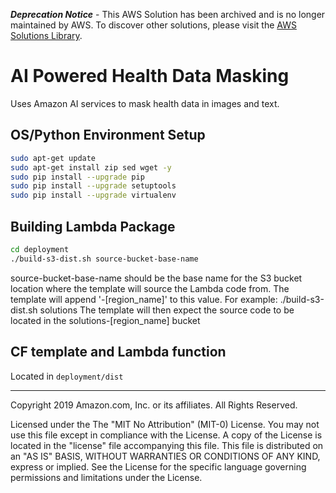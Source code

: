 ***Deprecation Notice*** - This AWS Solution has been archived and is no longer maintained by AWS. To discover other solutions, please visit the [AWS Solutions Library](https://aws.amazon.com/solutions).


# AI Powered Health Data Masking
Uses Amazon AI services to mask health data in images and text.

## OS/Python Environment Setup
```bash
sudo apt-get update
sudo apt-get install zip sed wget -y
sudo pip install --upgrade pip
sudo pip install --upgrade setuptools
sudo pip install --upgrade virtualenv
```

## Building Lambda Package
```bash
cd deployment
./build-s3-dist.sh source-bucket-base-name
```
source-bucket-base-name should be the base name for the S3 bucket location where the template will source the Lambda code from.
The template will append '-[region_name]' to this value.
For example: ./build-s3-dist.sh solutions
The template will then expect the source code to be located in the solutions-[region_name] bucket

## CF template and Lambda function
Located in `deployment/dist`


***

Copyright 2019 Amazon.com, Inc. or its affiliates. All Rights Reserved.

Licensed under the The "MIT No Attribution" (MIT-0) License. You may not use this file except in compliance with the License. A copy of the License is located in the "license" file accompanying this file. This file is distributed on an "AS IS" BASIS, WITHOUT WARRANTIES OR CONDITIONS OF ANY KIND, express or implied. See the License for the specific language governing permissions and limitations under the License.
